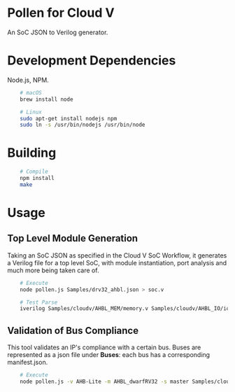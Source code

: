 # Pollen for Cloud V
An SoC JSON to Verilog generator.

# Development Dependencies
Node.js, NPM.

```bash
    # macOS
    brew install node

    # Linux
    sudo apt-get install nodejs npm
    sudo ln -s /usr/bin/nodejs /usr/bin/node
```

# Building
```bash
    # Compile
    npm install
    make
```

# Usage
## Top Level Module Generation
Taking an SoC JSON as specified in the Cloud V SoC Workflow, it generates a Verilog file for a top level SoC, with module instantiation, port analysis and much more being taken care of.

```bash
    # Execute
    node pollen.js Samples/drv32_ahbl.json > soc.v

    # Test Parse
    iverilog Samples/cloudv/AHBL_MEM/memory.v Samples/cloudv/AHBL_IO/io.v Samples/cloudv/AHBL_dwarfRV32/regfile.v Samples/cloudv/AHBL_dwarfRV32/rv32.v Samples/cloudv/AHBL_dwarfRV32/drv32_ahbl.v soc.v
```
## Validation of Bus Compliance
This tool validates an IP's compliance with a certain bus. Buses are represented as a json file under **Buses**: each bus has a corresponding manifest.json.

```bash
    # Execute
    node pollen.js -v AHB-Lite -m AHBL_dwarfRV32 -s master Samples/cloudv/AHBL_dwarfRV32/drv32_ahbl.v
```